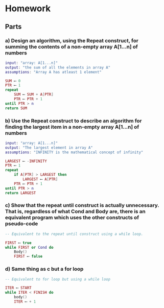 # Homework

## Parts

### a) Design an algorithm, using the Repeat construct, for summing the contents of a non-empty array A[1...n] of numbers

```lua
input: "array: A[1...n]"
output: "the sum of all the elements in array A"
assumptions: "Array A has atleast 1 element"

SUM ⟵ 0
PTR ⟵ 1
repeat
    SUM ⟵ SUM + A[PTR]
    PTR ⟵ PTR + 1
until PTR > n
return SUM
```

### b) Use the Repeat construct to describe an algorithm for finding the largest item in a non-empty array A[1...n] of numbers

```lua
input: "array: A[1...n]"
output: "The largest element in array A"
assumptions: "INFINITY is the mathematical concept of infinity"

LARGEST ⟵ -INFINITY
PTR ⟵ 1
repeat
    if A[PTR] > LARGEST then
        LARGEST ⟵ A[PTR]
    PTR ⟵ PTR + 1
until PTR > n
return LARGEST
```

### c) Show that the repeat until construct is actually unnecessary. That is, regardless of what Cond and Body are, there is an equivalent program which uses the other constructs of pseudo-code

```lua
-- Equivalent to the repeat until construct using a while loop.

FIRST ⟵ true
while FIRST or Cond do
    Body()
    FIRST ⟵ false
```

### d) Same thing as c but a for loop

```lua
-- Equivalent to for loop but using a while loop

ITER ⟵ START
while ITER < FINISH do
    body()
    ITER ⟵ + 1
```

